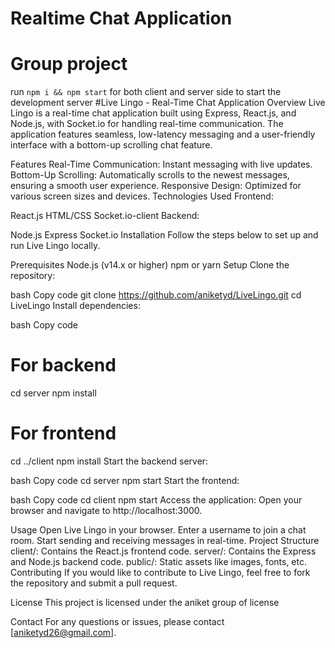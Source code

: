 # Realtime Chat Application
# Group project
 run ```npm i && npm start``` for both client and server side to start the development server
#Live Lingo - Real-Time Chat Application
Overview
Live Lingo is a real-time chat application built using Express, React.js, and Node.js, with Socket.io for handling real-time communication. The application features seamless, low-latency messaging and a user-friendly interface with a bottom-up scrolling chat feature.

Features
Real-Time Communication: Instant messaging with live updates.
Bottom-Up Scrolling: Automatically scrolls to the newest messages, ensuring a smooth user experience.
Responsive Design: Optimized for various screen sizes and devices.
Technologies Used
Frontend:

React.js
HTML/CSS
Socket.io-client
Backend:

Node.js
Express
Socket.io
Installation
Follow the steps below to set up and run Live Lingo locally.

Prerequisites
Node.js (v14.x or higher)
npm or yarn
Setup
Clone the repository:

bash
Copy code
git clone https://github.com/aniketyd/LiveLingo.git
cd LiveLingo
Install dependencies:

bash
Copy code
# For backend
cd server
npm install

# For frontend
cd ../client
npm install
Start the backend server:

bash
Copy code
cd server
npm start
Start the frontend:

bash
Copy code
cd client
npm start
Access the application:
Open your browser and navigate to http://localhost:3000.

Usage
Open Live Lingo in your browser.
Enter a username to join a chat room.
Start sending and receiving messages in real-time.
Project Structure
client/: Contains the React.js frontend code.
server/: Contains the Express and Node.js backend code.
public/: Static assets like images, fonts, etc.
Contributing
If you would like to contribute to Live Lingo, feel free to fork the repository and submit a pull request.

License
This project is licensed under the aniket group of license

Contact
For any questions or issues, please contact [aniketyd26@gmail.com].







